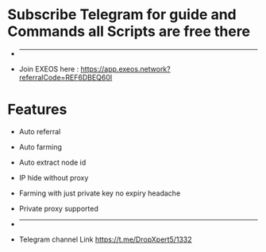 
# Subscribe Telegram for guide and Commands all Scripts are free there
* ___________________________________________________________
* Join EXEOS here : https://app.exeos.network?referralCode=REF6DBEQ60I
# Features
* Auto referral 
* Auto farming 
* Auto extract node id 
* IP hide without proxy 
* Farming with just private key no expiry headache 
* Private proxy supported

* ___________________________
* Telegram channel Link https://t.me/DropXpert5/1332
